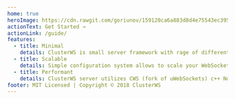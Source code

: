 ```yaml
---
home: true
heroImage: https://cdn.rawgit.com/goriunov/159120ca6a883d8d4e75543ec395d361/raw/d22028ecc726d7d3cc30a2a85cc7cc454b0afada/clusterws.svg
actionText: Get Started →
actionLink: /guide/
features:
  - title: Minimal
    details: ClusterWS is small server framework with rage of different client libraries for different languages
  - title: Scalable
    details: Simple configuration system allows to scale your WebSocket application across multiple CPUs and Machines with very minor changes
  - title: Performant 
    details: ClusterWS server utilizes CWS (fork of uWebSockets) c++ Node.js bindings for websocket communication
footer: MIT Licensed | Copyright © 2018 ClusterWS
---
```

